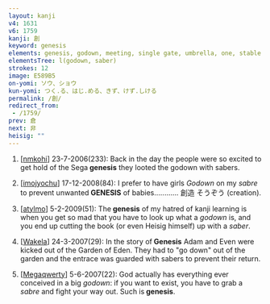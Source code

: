 ```yaml
---
layout: kanji
v4: 1631
v6: 1759
kanji: 創
keyword: genesis
elements: genesis, godown, meeting, single gate, umbrella, one, stable door, mouth, sword, sabre, saber
elementsTree: l(godown, saber)
strokes: 12
image: E589B5
on-yomi: ソウ、ショウ
kun-yomi: つく.る、はじ.める、きず、けず.しける
permalink: /創/
redirect_from:
 - /1759/
prev: 倉
next: 非
heisig: ""
---
```


1) [<a href="http://kanji.koohii.com/profile/nmkohi">nmkohi</a>] 23-7-2006(233): Back in the day the people were so excited to get hold of the Sega<strong> genesis</strong> they looted the godown with sabers.

2) [<a href="http://kanji.koohii.com/profile/imojyochu">imojyochu</a>] 17-12-2008(84): I prefer to have girls <em>Godown</em> on my <em>sabre</em> to prevent unwanted<strong> GENESIS</strong> of babies............ 創造 そうぞう (creation).

3) [<a href="http://kanji.koohii.com/profile/atylmo">atylmo</a>] 5-2-2009(51): The<strong> genesis</strong> of my hatred of kanji learning is when you get so mad that you have to look up what a <em>godown</em> is, and you end up cutting the book (or even Heisig himself) up with a <em>saber</em>.

4) [<a href="http://kanji.koohii.com/profile/Wakela">Wakela</a>] 24-3-2007(29): In the story of<strong> Genesis</strong> Adam and Even were kicked out of the Garden of Eden. They had to &quot;go down&quot; out of the garden and the entrace was guarded with sabers to prevent their return.

5) [<a href="http://kanji.koohii.com/profile/Megaqwerty">Megaqwerty</a>] 5-6-2007(22): God actually has everything ever conceived in a big <em>godown</em>: if you want to exist, you have to grab a <em>sabre</em> and fight your way out. Such is<strong> genesis</strong>.

